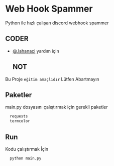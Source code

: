 # Web Hook Spammer

Python ile hızlı çalışan discord webhook spammer

## CODER

- [@.lahanaci](https://discord.gg/santes) yardım için


  ## NOT

Bu Proje `eğitim amaçlıdır` Lütfen Abartmayın


## Paketler 

main.py dosyasını çalıştırmak için gerekli paketler

```bash 
  requests
  termcolor
```
## Run

Kodu çalıştırmak İçin

```bash
  python main.py
```


